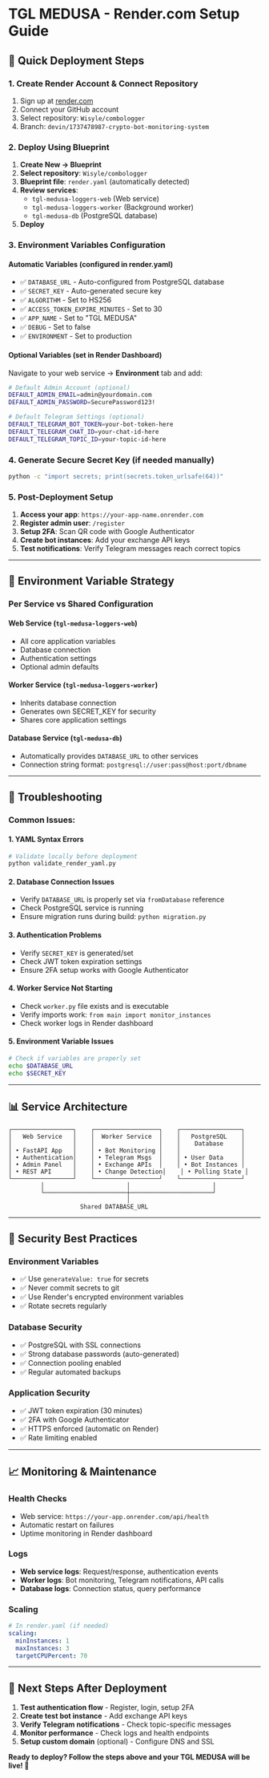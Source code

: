 # TGL MEDUSA - Render.com Setup Guide

## 🚀 Quick Deployment Steps

### 1. **Create Render Account & Connect Repository**
1. Sign up at [render.com](https://render.com)
2. Connect your GitHub account
3. Select repository: `Wisyle/combologger`
4. Branch: `devin/1737478987-crypto-bot-monitoring-system`

### 2. **Deploy Using Blueprint**
1. **Create New → Blueprint**
2. **Select repository**: `Wisyle/combologger`
3. **Blueprint file**: `render.yaml` (automatically detected)
4. **Review services**: 
   - `tgl-medusa-loggers-web` (Web service)
   - `tgl-medusa-loggers-worker` (Background worker)
   - `tgl-medusa-db` (PostgreSQL database)
5. **Deploy**

### 3. **Environment Variables Configuration**

#### **Automatic Variables** (configured in render.yaml)
- ✅ `DATABASE_URL` - Auto-configured from PostgreSQL database
- ✅ `SECRET_KEY` - Auto-generated secure key
- ✅ `ALGORITHM` - Set to HS256
- ✅ `ACCESS_TOKEN_EXPIRE_MINUTES` - Set to 30
- ✅ `APP_NAME` - Set to "TGL MEDUSA"
- ✅ `DEBUG` - Set to false
- ✅ `ENVIRONMENT` - Set to production

#### **Optional Variables** (set in Render Dashboard)
Navigate to your web service → **Environment** tab and add:

```bash
# Default Admin Account (optional)
DEFAULT_ADMIN_EMAIL=admin@yourdomain.com
DEFAULT_ADMIN_PASSWORD=SecurePassword123!

# Default Telegram Settings (optional)
DEFAULT_TELEGRAM_BOT_TOKEN=your-bot-token-here
DEFAULT_TELEGRAM_CHAT_ID=your-chat-id-here
DEFAULT_TELEGRAM_TOPIC_ID=your-topic-id-here
```

### 4. **Generate Secure Secret Key** (if needed manually)
```bash
python -c "import secrets; print(secrets.token_urlsafe(64))"
```

### 5. **Post-Deployment Setup**
1. **Access your app**: `https://your-app-name.onrender.com`
2. **Register admin user**: `/register`
3. **Setup 2FA**: Scan QR code with Google Authenticator
4. **Create bot instances**: Add your exchange API keys
5. **Test notifications**: Verify Telegram messages reach correct topics

---

## 🔧 Environment Variable Strategy

### **Per Service vs Shared Configuration**

#### **Web Service** (`tgl-medusa-loggers-web`)
- All core application variables
- Database connection
- Authentication settings
- Optional admin defaults

#### **Worker Service** (`tgl-medusa-loggers-worker`)
- Inherits database connection
- Generates own SECRET_KEY for security
- Shares core application settings

#### **Database Service** (`tgl-medusa-db`)
- Automatically provides `DATABASE_URL` to other services
- Connection string format: `postgresql://user:pass@host:port/dbname`

---

## 🚨 Troubleshooting

### **Common Issues:**

#### 1. **YAML Syntax Errors**
```bash
# Validate locally before deployment
python validate_render_yaml.py
```

#### 2. **Database Connection Issues**
- Verify `DATABASE_URL` is properly set via `fromDatabase` reference
- Check PostgreSQL service is running
- Ensure migration runs during build: `python migration.py`

#### 3. **Authentication Problems**
- Verify `SECRET_KEY` is generated/set
- Check JWT token expiration settings
- Ensure 2FA setup works with Google Authenticator

#### 4. **Worker Service Not Starting**
- Check `worker.py` file exists and is executable
- Verify imports work: `from main import monitor_instances`
- Check worker logs in Render dashboard

#### 5. **Environment Variable Issues**
```bash
# Check if variables are properly set
echo $DATABASE_URL
echo $SECRET_KEY
```

---

## 📊 Service Architecture

```
┌─────────────────┐    ┌──────────────────┐    ┌─────────────────┐
│   Web Service   │    │  Worker Service  │    │   PostgreSQL    │
│                 │    │                  │    │    Database     │
│ • FastAPI App   │    │ • Bot Monitoring │    │                 │
│ • Authentication│    │ • Telegram Msgs  │    │ • User Data     │
│ • Admin Panel   │    │ • Exchange APIs  │    │ • Bot Instances │
│ • REST API      │    │ • Change Detection│    │ • Polling State │
└─────────────────┘    └──────────────────┘    └─────────────────┘
         │                       │                       │
         └───────────────────────┼───────────────────────┘
                                 │
                    Shared DATABASE_URL
```

---

## 🔐 Security Best Practices

### **Environment Variables**
- ✅ Use `generateValue: true` for secrets
- ✅ Never commit secrets to git
- ✅ Use Render's encrypted environment variables
- ✅ Rotate secrets regularly

### **Database Security**
- ✅ PostgreSQL with SSL connections
- ✅ Strong database passwords (auto-generated)
- ✅ Connection pooling enabled
- ✅ Regular automated backups

### **Application Security**
- ✅ JWT token expiration (30 minutes)
- ✅ 2FA with Google Authenticator
- ✅ HTTPS enforced (automatic on Render)
- ✅ Rate limiting enabled

---

## 📈 Monitoring & Maintenance

### **Health Checks**
- Web service: `https://your-app.onrender.com/api/health`
- Automatic restart on failures
- Uptime monitoring in Render dashboard

### **Logs**
- **Web service logs**: Request/response, authentication events
- **Worker logs**: Bot monitoring, Telegram notifications, API calls
- **Database logs**: Connection status, query performance

### **Scaling**
```yaml
# In render.yaml (if needed)
scaling:
  minInstances: 1
  maxInstances: 3
  targetCPUPercent: 70
```

---

## 🎯 Next Steps After Deployment

1. **Test authentication flow** - Register, login, setup 2FA
2. **Create test bot instance** - Add exchange API keys
3. **Verify Telegram notifications** - Check topic-specific messages
4. **Monitor performance** - Check logs and health endpoints
5. **Setup custom domain** (optional) - Configure DNS and SSL

**Ready to deploy? Follow the steps above and your TGL MEDUSA will be live! 🚀**
